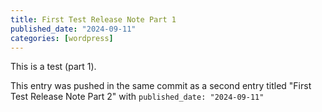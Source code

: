 ```yaml
---
title: First Test Release Note Part 1
published_date: "2024-09-11"
categories: [wordpress]
---
```


This is a test (part 1).

This entry was pushed in the same commit as a second entry titled "First Test Release Note Part 2" with `published_date: "2024-09-11"`
